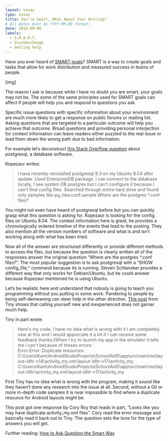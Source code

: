 ```yaml
---
layout: essay
type: essay
title: You're Smart, What About Your Writing?
# All dates must be YYYY-MM-DD format!
date: 2018-09-06
labels:
  - S.M.A.R.T.
  - StackExchange
  - Getting help
---
```


Have you ever heard of [SMART goals](https://en.wikipedia.org/wiki/SMART_criteria)? SMART is a way to create goals and tasks that allow for work distribution and measured success in teams of people.

[img]

The reason I ask is because while I have no doubt you are smart, your goals may not be. The some of the same principles used for SMART goals can affect if people will help you and respond to questions you ask.

Specific issue questions with specific information about your environment are much more likely to get a response on public forums or mailing list. Asking questions that are targeted to a particular outcome will help you achieve that outcome. Broad questions and providing personal interjection for context information can leave readers either puzzled to the real issue or lead them down the wrong path due to bad information.

For example let’s deconstruct [this Stack Overflow question](https://stackoverflow.com/questions/3602450/where-are-my-postgres-conf-files) about postgresql, a database software. 

Kopezaur writes:
<blockquote>
I have recently reinstalled postgresql 8.3 on my Ubuntu 8.04 after update. Used EnterpriseDB package. I can connect to the database locally, I see system DB postgres but I can't configure it because I can't find config files. Searched through entire hard drive and found only samples like pg_hba.conf.sample
Where are the postgres *.conf files?
</blockquote>

You might not even have heard of postgresql before but you can quickly grasp what this question is asking for. Kopezaur is looking for the config files on Ubuntu 8.04. The context information here is great, he provides a chronologically ordered timeline of the events that lead to the posting. They also mention all the version numbers of software and what is and isn’t working along with what has been tried.

Now all of the answer are structured differently or provide different methods to access the files, but because the question is clearly written all of the responses answer the original question “Where are the postgres *.conf files?”. The most popular suggestion is to ask postgresql with a “SHOW config_file;” command because its is running. Steven Schlansker provides a different way that only works for Debian/Ubuntu, but he could answer because Kopezaur mentioned he is using Ubuntu.

Let’s be realistic here and understand that nobody is going to teach you programming without you putting in some work. Pandering to people by being self-demeaning can steer help in the other direction.  [This post](https://stackoverflow.com/questions/26291215/duplicate-error-noob-programmer) from Tiny shows that calling yourself new and inexperienced does not garner much help.

Tiny in part wrote:
<blockquote>
Here's my code, I have no idea what is wrong with it I am completely new at this and I would appreciate it a lot if I can receive some feedback thanks:)When I try to launch my app in the emulator it tells me I can't because of theses errors:
<br/>
Error:Error: Duplicate resources: C:\Users\Kam\AndroidStudioProjects\SchoolAid5\app\src\main\res\layout-ldltr-v14\activity_my.xml:layout-ldltr-v17/activity_my, C:\Users\Kam\AndroidStudioProjects\SchoolAid5\app\src\main\res\layout-ldltr\activity_my.xml:layout-ldltr-v17/activity_my
</blockquote>

First Tiny has no idea what is wrong with the program, making it sound like they haven’t done any research into the issue at all. Second, without a Git or more in-depth code samples it is near impossible to find where a duplicate resource for Android layouts might be.

This post got one response by Cory Roy that reads in part, “Looks like you may have duplicate activity_my.xml files”. Cory read the error message and basically read it back out to Tiny. The question sets the tone for the type of answers you will get.


Further reading: [How to Ask Question the Smart Way](http://www.catb.org/esr/faqs/smart-questions.html)

